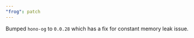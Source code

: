 ```yaml
---
"frog": patch
---
```


Bumped `hono-og` to `0.0.28` which has a fix for constant memory leak issue.
